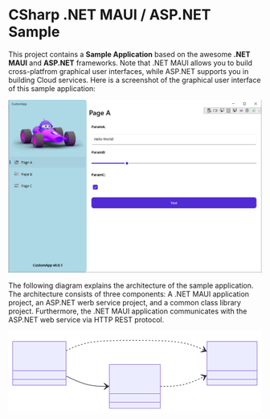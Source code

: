 # CSharp .NET MAUI / ASP.NET Sample

This project contains a **Sample Application** based on the awesome **.NET MAUI** and **ASP.NET** frameworks. Note that .NET MAUI allows you to build cross-platfrom graphical user interfaces, while ASP.NET supports you in building Cloud services. Here is a screenshot of the graphical user interface of this sample application:

![.NET MAUI Sample Screenshot](./Screenshots/CustomApp.png)

The following diagram explains the architecture of the sample application. The architecture consists of three components: A .NET MAUI application project, an ASP.NET werb service project, and a common class library project. Furthermore, the .NET MAUI application communicates with the ASP.NET web service via HTTP REST protocol.

![.NET MAUI Sample Architecture](./Models/Architecture.svg)